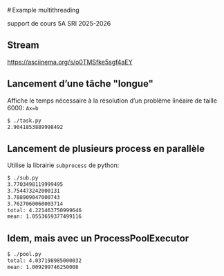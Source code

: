 # Example multithreading

support de cours 5A SRI 2025-2026

## Stream

https://asciinema.org/s/o0TMSfke5sgf4aEY

## Lancement d’une tâche "longue"

Affiche le temps nécessaire à la résolution d’un problème linéaire de taille 6000: `Ax=b`

```bash
$ ./task.py
2.9041853889998492
```

## Lancement de plusieurs process en parallèle

Utilise la librairie `subprocess` de python:

```bash
$ ./sub.py
3.7703498119999495
3.754473242000131
3.788909047000743
3.7627060060003714
total: 4.221463750999646
mean: 1.0553659377499116
```

## Idem, mais avec un ProcessPoolExecutor

```bash
$ ./pool.py
total: 4.037198985000032
mean: 1.009299746250008
```
